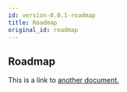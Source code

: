 ```yaml
---
id: version-0.0.1-roadmap
title: Roadmap
original_id: roadmap
---
```


## Roadmap
This is a link to [another document.](intro/mission.md)  
